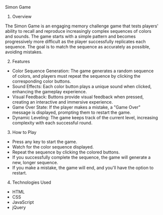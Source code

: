 Simon Game

1) Overview

The Simon Game is an engaging memory challenge game that tests players' ability to recall and reproduce increasingly complex sequences of colors and sounds. The game starts with a simple pattern and becomes progressively more difficult as the player successfully replicates each sequence. The goal is to match the sequence as accurately as possible, avoiding mistakes.

2) Features
   
- Color Sequence Generation: The game generates a random sequence of colors, and players must repeat the sequence by clicking the corresponding color buttons.
-  Sound Effects: Each color button plays a unique sound when clicked, enhancing the gameplay experience.
- Visual Feedback: Buttons provide visual feedback when pressed, creating an interactive and immersive experience.
- Game Over State: If the player makes a mistake, a "Game Over" message is displayed, prompting them to restart the game.
- Dynamic Leveling: The game keeps track of the current level, increasing complexity with each successful round.

3) How to Play

- Press any key to start the game.
- Watch for the color sequence displayed.
- Repeat the sequence by clicking the colored buttons.
- If you successfully complete the sequence, the game will generate a new, longer sequence.
- If you make a mistake, the game will end, and you'll have the option to restart.

4) Technologies Used

- HTML
- CSS
- JavaScript
- jQuery

